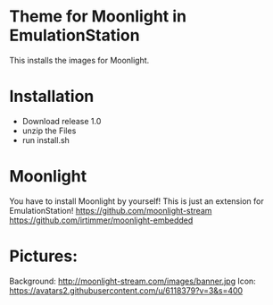 # Theme for Moonlight in EmulationStation
This installs the images for Moonlight.

# Installation
- Download release 1.0
- unzip the Files
- run install.sh

# Moonlight
You have to install Moonlight by yourself!
This is just an extension for EmulationStation!
https://github.com/moonlight-stream
https://github.com/irtimmer/moonlight-embedded



# Pictures:
Background: http://moonlight-stream.com/images/banner.jpg
Icon: https://avatars2.githubusercontent.com/u/6118379?v=3&s=400

